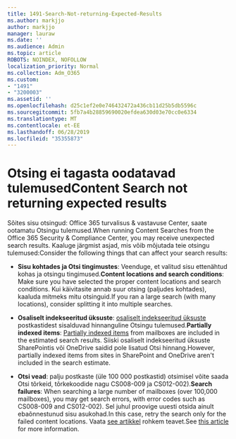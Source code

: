 ```yaml
---
title: 1491-Search-Not-returning-Expected-Results
ms.author: markjjo
author: markjjo
manager: lauraw
ms.date: ''
ms.audience: Admin
ms.topic: article
ROBOTS: NOINDEX, NOFOLLOW
localization_priority: Normal
ms.collection: Adm_O365
ms.custom:
- "1491"
- "3200003"
ms.assetid: ''
ms.openlocfilehash: d25c1ef2e0e746432472a436cb11d25b5db5596c
ms.sourcegitcommit: 5fb7a4b28859690020efdea630d03e70cc0e6334
ms.translationtype: MT
ms.contentlocale: et-EE
ms.lasthandoff: 06/28/2019
ms.locfileid: "35355873"
---
```

# <a name="content-search-not-returning-expected-results"></a><span data-ttu-id="1c8aa-102">Otsing ei tagasta oodatavad tulemused</span><span class="sxs-lookup"><span data-stu-id="1c8aa-102">Content Search not returning expected results</span></span>

<span data-ttu-id="1c8aa-103">Sõites sisu otsingud: Office 365 turvalisus & vastavuse Center, saate ootamatu Otsingu tulemused.</span><span class="sxs-lookup"><span data-stu-id="1c8aa-103">When running Content Searches from the Office 365 Security & Compliance Center, you may receive unexpected search results.</span></span> <span data-ttu-id="1c8aa-104">Kaaluge järgmist asjad, mis võib mõjutada teie otsingu tulemused:</span><span class="sxs-lookup"><span data-stu-id="1c8aa-104">Consider the following things that can affect your search results:</span></span>

- <span data-ttu-id="1c8aa-105">**Sisu kohtades ja Otsi tingimustes**: Veenduge, et valitud sisu ettenähtud kohas ja otsingu tingimused.</span><span class="sxs-lookup"><span data-stu-id="1c8aa-105">**Content locations and search conditions**: Make sure you have selected the proper content locations and search conditions.</span></span> <span data-ttu-id="1c8aa-106">Kui käivitasite annab suur otsing (paljudes kohtades), kaaluda mitmeks mitu otsinguid.</span><span class="sxs-lookup"><span data-stu-id="1c8aa-106">If you ran a large search (with many locations), consider splitting it into multiple searches.</span></span>

- <span data-ttu-id="1c8aa-107">**Osaliselt indekseeritud üksuste**: [osaliselt indekseeritud üksuste](https://docs.microsoft.com/office365/securitycompliance/partially-indexed-items-in-content-search) postkastidest sisalduvad hinnanguline Otsingu tulemused.</span><span class="sxs-lookup"><span data-stu-id="1c8aa-107">**Partially indexed items**:  [Partially indexed items](https://docs.microsoft.com/office365/securitycompliance/partially-indexed-items-in-content-search) from mailboxes are included in the estimated search results.</span></span> <span data-ttu-id="1c8aa-108">Siiski osaliselt indekseeritud üksuste SharePointis või OneDrive saidid pole lisatud Otsi hinnang.</span><span class="sxs-lookup"><span data-stu-id="1c8aa-108">However, partially indexed items from sites in SharePoint and OneDrive aren't included in the search estimate.</span></span>

- <span data-ttu-id="1c8aa-109">**Otsi vead**: palju postkaste (üle 100 000 postkastid) otsimisel võite saada Otsi tõrkeid, tõrkekoodide nagu CS008-009 ja CS012-002).</span><span class="sxs-lookup"><span data-stu-id="1c8aa-109">**Search failures**: When searching a large number of mailboxes (over 100,000 mailboxes), you may get search errors, with error codes such as CS008-009 and CS012-002).</span></span> <span data-ttu-id="1c8aa-110">Sel juhul proovige uuesti otsida ainult ebaõnnestunud sisu asukohad.</span><span class="sxs-lookup"><span data-stu-id="1c8aa-110">In this case, retry the search only for the failed content locations.</span></span> <span data-ttu-id="1c8aa-111">Vaata [see artikkel](https://docs.microsoft.com/office365/securitycompliance/retry-failed-content-search) rohkem teavet.</span><span class="sxs-lookup"><span data-stu-id="1c8aa-111">See  [this article](https://docs.microsoft.com/office365/securitycompliance/retry-failed-content-search) for more information.</span></span>
